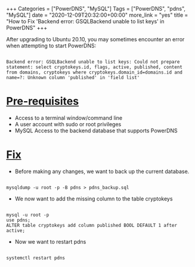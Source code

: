 +++
Categories = ["PowerDNS", "MySQL"]
Tags = ["PowerDNS", "pdns", "MySQL"]
date = "2020-12-09T20:32:00+00:00"
more_link = "yes"
title = "How to Fix 'Backend error: GSQLBackend unable to list keys' in PowerDNS"
+++

After upgrading to Ubuntu 20.10, you may sometimes encounter an error when attempting to start PowerDNS:

<code>
Backend error: GSQLBackend unable to list keys: Could not prepare statement: select cryptokeys.id, flags, active, published, content from domains, cryptokeys where cryptokeys.domain_id=domains.id and name=?: Unknown column 'published' in 'field list'
</code>

<!--more-->
# [Pre-requisites](#pre-requisites)

- Access to a terminal window/command line
- A user account with sudo or root privileges
- MySQL Access to the backend database that supports PowerDNS

# [Fix](#fix)

- Before making any changes, we want to back up the current database.

<code>
mysqldump -u root -p -B pdns > pdns_backup.sql
</code>

- We now want to add the missing column to the table cryptokeys

<code>
mysql -u root -p
use pdns;
ALTER table cryptokeys add column published BOOL DEFAULT 1 after active;
</code>

- Now we want to restart pdns

<code>
systemctl restart pdns
</code>

